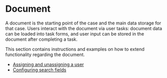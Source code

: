 # Document

A document is the starting point of the case and the main data storage for that case.
Users interact with the document via user tasks: document data can be loaded into task forms, and user input can be
stored in the document after completing a task.

This section contains instructions and examples on how to extend functionality regarding the document.

* [Assigning and unassigning a user](assigning-and-unassigning-a-user.md)
* [Configuring search fields](configuring-search-fields.md)
